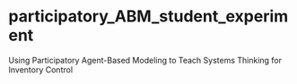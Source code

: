 # participatory_ABM_student_experiment
Using Participatory Agent-Based Modeling to Teach Systems Thinking for Inventory Control
